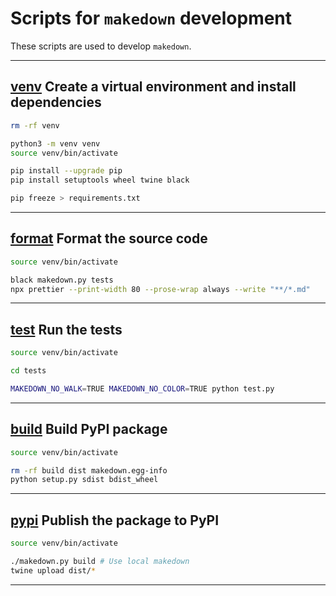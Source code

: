 # Scripts for `makedown` development

These scripts are used to develop `makedown`.

---

## [venv]() Create a virtual environment and install dependencies

```bash
rm -rf venv

python3 -m venv venv
source venv/bin/activate

pip install --upgrade pip
pip install setuptools wheel twine black

pip freeze > requirements.txt
```

---

## [format]() Format the source code

```bash
source venv/bin/activate

black makedown.py tests
npx prettier --print-width 80 --prose-wrap always --write "**/*.md"
```

---

## [test]() Run the tests

```bash
source venv/bin/activate

cd tests

MAKEDOWN_NO_WALK=TRUE MAKEDOWN_NO_COLOR=TRUE python test.py
```

---

## [build]() Build PyPI package

```bash
source venv/bin/activate

rm -rf build dist makedown.egg-info
python setup.py sdist bdist_wheel
```

---

## [pypi]() Publish the package to PyPI

```bash
source venv/bin/activate

./makedown.py build # Use local makedown
twine upload dist/*
```

---
